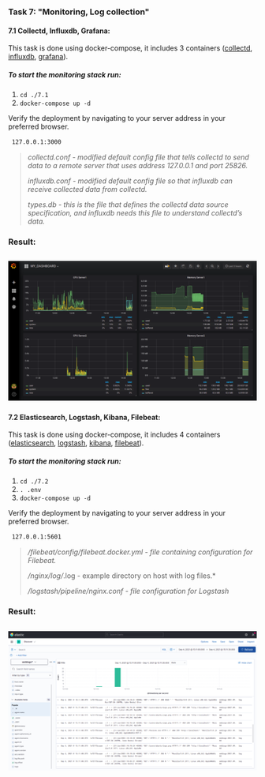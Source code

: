 ### Task 7: "Monitoring, Log collection" ###
#### 7.1 Collectd, Influxdb, Grafana: ####
This task is done using docker-compose, it includes 3 containers ([collectd](https://hub.docker.com/r/fr3nd/collectd), [influxdb](https://hub.docker.com/_/influxdb), [grafana](https://hub.docker.com/r/grafana/grafana)).
##### To start the monitoring stack run: #####

1. ``` cd ./7.1 ```
2. ``` docker-compose up -d ```

Verify the deployment by navigating to your server address in
your preferred browser.
```sh
 127.0.0.1:3000
```
> *collectd.conf - modified default config file that tells collectd to send data to a remote server that uses address 127.0.0.1 and port 25826.*
>
> *influxdb.conf - modified default config file so that influxdb can receive collected data from collectd.*
>
> *types.db - this is the file that defines the collectd data source specification, and influxdb needs this file to understand collectd’s data.*

### Result: ###
![](https://github.com/Zhdanovich98/EpamLabs/blob/task7/screenshots/grafana.png)
---
#### 7.2 Elasticsearch, Logstash, Kibana, Filebeat: ####
This task is done using docker-compose, it includes 4 containers ([elasticsearch](https://hub.docker.com/_/elasticsearch), [logstash](https://hub.docker.com/_/logstash), [kibana](https://hub.docker.com/_/kibana), [filebeat](https://hub.docker.com/_/filebeat/plans/6656606a-73e9-4a5c-bab5-dfdd147a9f18?tab=instructions)).
##### To start the monitoring stack run: #####
1. ``` cd ./7.2 ```
2. ```. .env ```
3. ``` docker-compose up -d ```

Verify the deployment by navigating to your server address in
your preferred browser.
```sh
 127.0.0.1:5601
```
> */filebeat/config/filebeat.docker.yml - file containing configuration for Filebeat.*
>
> */nginx/log/*.log - example directory on host with log files.*
>
> */logstash/pipeline/nginx.conf -  file configuration for Logstash*

### Result: ###
![](https://github.com/Zhdanovich98/EpamLabs/blob/task7/screenshots/kibana.png)
---
